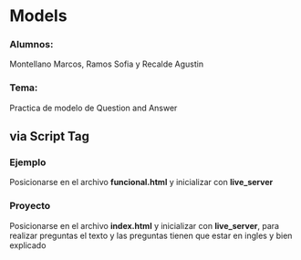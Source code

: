 # Models
### Alumnos:
Montellano Marcos, Ramos Sofia y Recalde Agustin

### Tema:
Practica de modelo de Question and Answer

## via Script Tag
### Ejemplo
Posicionarse en el archivo **funcional.html** y inicializar con **live_server**

### Proyecto
Posicionarse en el archivo **index.html** y inicializar con **live_server**, para realizar preguntas el texto y las preguntas tienen que estar en ingles y bien explicado  